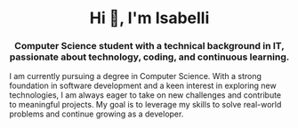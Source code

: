 <h1 align="center">Hi 👋, I'm Isabelli</h1>
<h3 align="center">Computer Science student with a technical background in IT, passionate about technology, coding, and continuous learning.</h3>
<p>I am currently pursuing a degree in Computer Science. With a strong foundation in software development and a keen interest in exploring new technologies, I am always eager to take on new challenges and contribute to meaningful projects. My goal is to leverage my skills to solve real-world problems and continue growing as a developer.</p>
